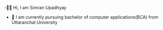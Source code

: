 -👋🏻 Hi, I am Simran Upadhyay
- 🏫 I am currently pursuing bachelor of computer applications(BCA) from Uttaranchal University 


<!---
SimranUpadhyay26/SimranUpadhyay26 is a ✨ special ✨ repository because its `README.md` (this file) appears on your GitHub profile.
You can click the Preview link to take a look at your changes.
--->
